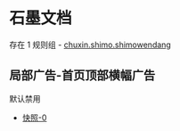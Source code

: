 # 石墨文档

存在 1 规则组 - [chuxin.shimo.shimowendang](/src/apps/chuxin.shimo.shimowendang.ts)

## 局部广告-首页顶部横幅广告

默认禁用

- [快照-0](https://i.gkd.li/import/13627960)
